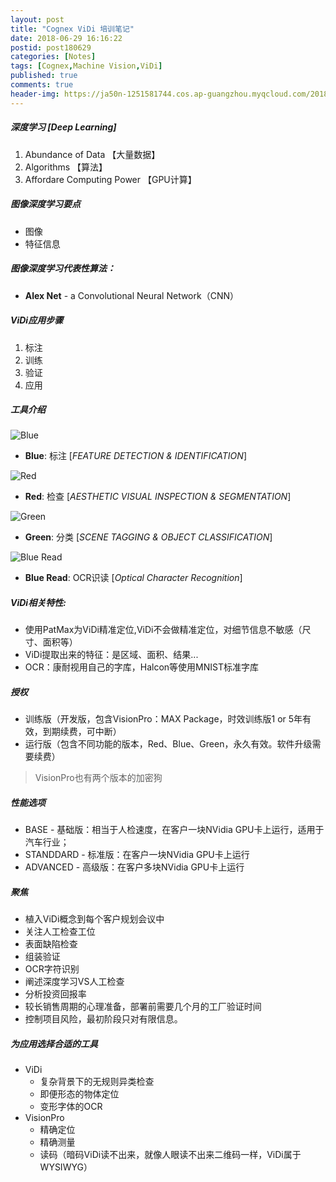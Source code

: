 ```yaml
---
layout: post
title: "Cognex ViDi 培训笔记"
date: 2018-06-29 16:16:22
postid: post180629
categories: [Notes]
tags: [Cognex,Machine Vision,ViDi]
published: true
comments: true
header-img: https://ja50n-1251581744.cos.ap-guangzhou.myqcloud.com/20181128110317.png
---
```


##### 深度学习 [Deep Learning]
1. Abundance of Data 【大量数据】
2. Algorithms 【算法】
3. Affordare Computing Power 【GPU计算】

<!--more-->

##### 图像深度学习要点
- 图像
- 特征信息

##### 图像深度学习代表性算法：
 - **Alex Net** - a Convolutional Neural Network（CNN）

##### ViDi应用步骤
1. 标注
2. 训练
3. 验证
4. 应用

<!-- ##### ViDi应用过程
1. 图像采集
2. 特征提取
3. --
4. -- -->

##### 工具介绍

![Blue](https://myulinkblog.oss-cn-shenzhen.aliyuncs.com/18-7-29/16495628.jpg)
- **Blue**: 标注 [*FEATURE DETECTION & IDENTIFICATION*]
 
![Red](https://myulinkblog.oss-cn-shenzhen.aliyuncs.com/18-7-29/592488.jpg)
- **Red**: 检查 [*AESTHETIC VISUAL INSPECTION & SEGMENTATION*]

![Green](https://myulinkblog.oss-cn-shenzhen.aliyuncs.com/18-7-29/32677104.jpg)
- **Green**: 分类 [*SCENE TAGGING & OBJECT CLASSIFICATION*]

![Blue Read](https://myulinkblog.oss-cn-shenzhen.aliyuncs.com/18-7-29/39601969.jpg)
- **Blue Read**: OCR识读 [*Optical Character Recognition*]

##### ViDi相关特性:
- 使用PatMax为ViDi精准定位,ViDi不会做精准定位，对细节信息不敏感（尺寸、面积等）
- ViDi提取出来的特征：是区域、面积、结果...
- OCR：康耐视用自己的字库，Halcon等使用MNIST标准字库

##### 授权
- 训练版（开发版，包含VisionPro：MAX Package，时效训练版1 or 5年有效，到期续费，可中断）
- 运行版（包含不同功能的版本，Red、Blue、Green，永久有效。软件升级需要续费）
> VisionPro也有两个版本的加密狗

##### 性能选项
- BASE - 基础版：相当于人检速度，在客户一块NVidia GPU卡上运行，适用于汽车行业；
- STANDDARD - 标准版：在客户一块NVidia GPU卡上运行
- ADVANCED - 高级版：在客户多块NVidia GPU卡上运行

<!-- ##### 代理商名称：ViDi PSI
> 尚菱
> 贝特威

<br> -->

##### 聚焦
- 植入ViDi概念到每个客户规划会议中
- 关注人工检查工位
- 表面缺陷检查
- 组装验证
- OCR字符识别
- 阐述深度学习VS人工检查
- 分析投资回报率
- 较长销售周期的心理准备，部署前需要几个月的工厂验证时间
- 控制项目风险，最初阶段只对有限信息。

##### 为应用选择合适的工具
- ViDi
    + 复杂背景下的无规则异类检查
    + 即便形态的物体定位
    + 变形字体的OCR
- VisionPro
    + 精确定位
    + 精确测量
    + 读码（暗码ViDi读不出来，就像人眼读不出来二维码一样，ViDi属于WYSIWYG）
